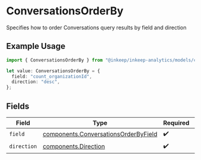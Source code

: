 # ConversationsOrderBy

Specifies how to order Conversations query results by field and direction

## Example Usage

```typescript
import { ConversationsOrderBy } from "@inkeep/inkeep-analytics/models/components";

let value: ConversationsOrderBy = {
  field: "count_organizationId",
  direction: "desc",
};
```

## Fields

| Field                                                                                        | Type                                                                                         | Required                                                                                     | Description                                                                                  |
| -------------------------------------------------------------------------------------------- | -------------------------------------------------------------------------------------------- | -------------------------------------------------------------------------------------------- | -------------------------------------------------------------------------------------------- |
| `field`                                                                                      | [components.ConversationsOrderByField](../../models/components/conversationsorderbyfield.md) | :heavy_check_mark:                                                                           | N/A                                                                                          |
| `direction`                                                                                  | [components.Direction](../../models/components/direction.md)                                 | :heavy_check_mark:                                                                           | N/A                                                                                          |